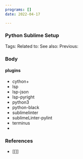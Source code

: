 ```yaml
---
programs: []
date: 2022-04-17

---
```

### Python Sublime Setup
Tags: 
Related to: 
See also: 
Previous:

### Body


#### plugins
- cython+
- lsp
- lsp-json
- lsp-pyright
- python3
- python-black
- sublimelinter
- sublimeLinter-pylint
- terminus
- 
### References
- [[]]